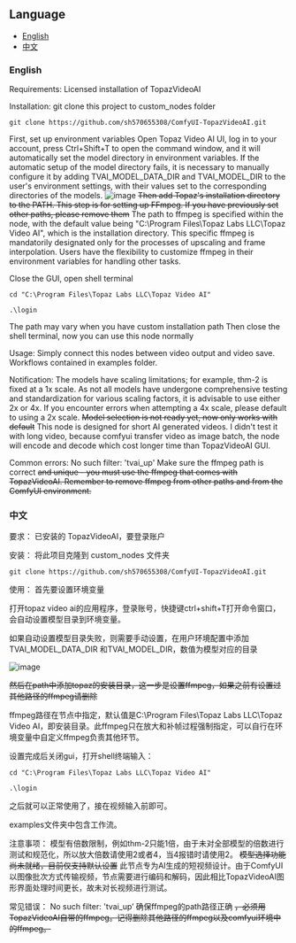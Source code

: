 ## Language

- [English](#english)
- [中文](#中文)

### English
Requirements: 
Licensed installation of TopazVideoAI

Installation:
git clone this project to custom_nodes folder
```
git clone https://github.com/sh570655308/ComfyUI-TopazVideoAI.git
```

First, set up environment variables
Open Topaz Video AI UI, log in to your account, press Ctrl+Shift+T to open the command window, and it will automatically set the model directory in environment variables. 
If the automatic setup of the model directory fails, it is necessary to manually configure it by adding TVAI_MODEL_DATA_DIR and TVAI_MODEL_DIR to the user's environment settings, with their values set to the corresponding directories of the models.
![image](https://github.com/user-attachments/assets/996eba42-a356-4324-a697-706536cb4da4)
~~Then add Topaz's installation directory to the PATH. This step is for setting up FFmpeg. If you have previously set other paths, please remove them~~
The path to ffmpeg is specified within the node, with the default value being "C:\Program Files\Topaz Labs LLC\Topaz Video AI", which is the installation directory. This specific ffmpeg is mandatorily designated only for the processes of upscaling and frame interpolation. Users have the flexibility to customize ffmpeg in their environment variables for handling other tasks.

Close the GUI, open shell terminal

```cd "C:\Program Files\Topaz Labs LLC\Topaz Video AI"```

```.\login```

The path may vary when you have custom installation path
Then close the shell terminal, now you can use this node normally

Usage:
Simply connect this nodes between video output and video save.
Workflows contained in examples folder.

Notification:
The models have scaling limitations; for example, thm-2 is fixed at a 1x scale. As not all models have undergone comprehensive testing and standardization for various scaling factors, it is advisable to use either 2x or 4x. If you encounter errors when attempting a 4x scale, please default to using a 2x scale.
~~Model selection is not ready yet, now only works with default~~
This node is designed for short AI generated videos. I didn't test it with long video, because comfyui transfer video as image batch, the node will encode and decode which cost longer time than TopazVideoAI GUI. 

Common errors:
No such filter: 'tvai_up'
Make sure the ffmpeg path is correct ~~and unique - you must use the ffmpeg that comes with TopazVideoAI. Remember to remove ffmpeg from other paths and from the ComfyUI environment.~~

### 中文
要求：
已安装的 TopazVideoAI，要登录账户

安装：
将此项目克隆到 custom_nodes 文件夹

```
git clone https://github.com/sh570655308/ComfyUI-TopazVideoAI.git
```

使用：
首先要设置环境变量

打开topaz video ai的应用程序，登录账号，快捷键ctrl+shift+T打开命令窗口，会自动设置模型目录到环境变量。

如果自动设置模型目录失败，则需要手动设置，在用户环境配置中添加TVAI_MODEL_DATA_DIR 和TVAI_MODEL_DIR，数值为模型对应的目录

![image](https://github.com/user-attachments/assets/996eba42-a356-4324-a697-706536cb4da4)

~~然后在path中添加topaz的安装目录，这一步是设置ffmpeg，如果之前有设置过其他路径的ffmpeg请删除~~

ffmpeg路径在节点中指定，默认值是C:\Program Files\Topaz Labs LLC\Topaz Video AI，即安装目录。此ffmpeg只在放大和补帧过程强制指定，可以自行在环境变量中自定义ffmpeg负责其他环节。

设置完成后关闭gui，打开shell终端输入：

```cd "C:\Program Files\Topaz Labs LLC\Topaz Video AI"```

```.\login```

之后就可以正常使用了，接在视频输入前即可。

examples文件夹中包含工作流。

注意事项：
模型有倍数限制，例如thm-2只能1倍，由于未对全部模型的倍数进行测试和规范化，所以放大倍数请使用2或者4，当4报错时请使用2。
~~模型选择功能尚未就绪，目前仅支持默认设置~~
此节点专为AI生成的短视频设计。由于ComfyUI以图像批次方式传输视频，节点需要进行编码和解码，因此相比TopazVideoAI图形界面处理时间更长，故未对长视频进行测试。

常见错误：
No such filter: 'tvai_up’
确保ffmpeg的path路径正确 ~~，必须用TopazVideoAI自带的ffmpeg。记得删除其他路径的ffmpeg以及comfyui环境中的ffmpeg。~~
